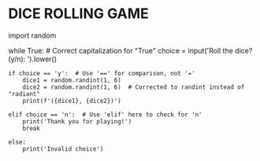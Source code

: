 # DICE ROLLING GAME

import random

while True:  # Correct capitalization for "True"
    choice = input('Roll the dice? (y/n): ').lower()

    if choice == 'y':  # Use '==' for comparison, not '='
        dice1 = random.randint(1, 6)
        dice2 = random.randint(1, 6)  # Corrected to randint instead of "radiant"
        print(f'({dice1}, {dice2})')
        
    elif choice == 'n':  # Use 'elif' here to check for 'n'
        print('Thank you for playing!')
        break
    
    else:
        print('Invalid choice')
